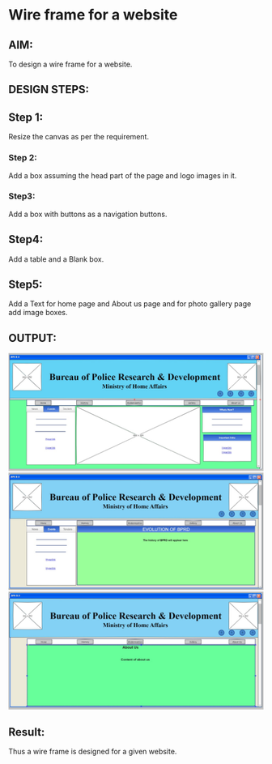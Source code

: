 # Wire frame for a website

## AIM:
To design a wire frame for a website.

## DESIGN STEPS:

## Step 1:
Resize the canvas as per the requirement.
### Step 2:
Add a box assuming the head part of the page and logo images in it.
### Step3:
Add a box with buttons as a navigation buttons.
## Step4:
Add a table and a Blank box.
## Step5:
Add a Text for home page and About us page and for photo gallery page add image boxes.

## OUTPUT:
![Github Logo](home1.jpeg)
![Github Logo](events.jpeg)
![Github Logo](about.jpeg)


## Result:
Thus a wire frame is designed for a given website.
